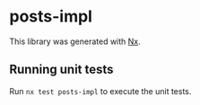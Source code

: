 # posts-impl

This library was generated with [Nx](https://nx.dev).

## Running unit tests

Run `nx test posts-impl` to execute the unit tests.
